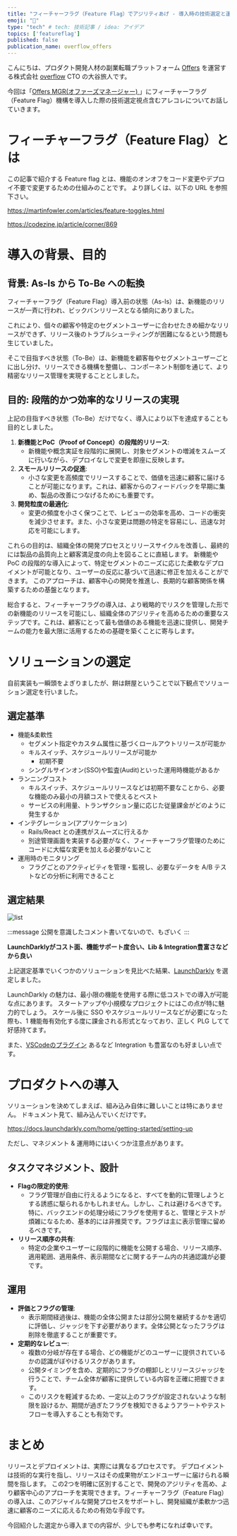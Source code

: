 ```yaml
---
title: "フィーチャーフラグ（Feature Flag）でアジリティあげ - 導入時の技術選定と運用観点 | Offers Tech Blog"
emoji: "🐡"
type: "tech" # tech: 技術記事 / idea: アイデア
topics: ['featureflag']
published: false
publication_name: overflow_offers
---
```


[offersurl]: https://offers.jp
[ofmsurl]: https://offers-mgr.com/
[overflow]: https://overflow.co.jp

こんにちは、プロダクト開発人材の副業転職プラットフォーム [Offers][offersurl] を運営する株式会社 [overflow][overflow] CTO の大谷旅人です。

今回は「[Offers MGR(オファーズマネージャー) ][ofmsurl]」にフィーチャーフラグ（Feature Flag）機構を導入した際の技術選定視点含むアレコレについてお話していきます。

# フィーチャーフラグ（Feature Flag）とは

この記事で紹介する Feature flag とは、機能のオンオフをコード変更やデプロイ不要で変更するための仕組みのことです。
より詳しくは、以下の URL を参照下さい。

https://martinfowler.com/articles/feature-toggles.html

https://codezine.jp/article/corner/869


# 導入の背景、目的

## 背景: As-Is から To-Be への転換

フィーチャーフラグ（Feature Flag）導入前の状態（As-Is）は、新機能のリリースが一斉に行われ、ビックバンリリースとなる傾向にありました。

これにより、個々の顧客や特定のセグメントユーザーに合わせたきめ細かなリリースができず、リリース後のトラブルシューティングが困難になるという問題も生じていました。

そこで目指すべき状態（To-Be）は、新機能を顧客毎やセグメントユーザーごとに出し分け、リリースできる機構を整備し、コンポーネント制御を通じて、より精密なリリース管理を実現することとしました。

## 目的: 段階的かつ効率的なリリースの実現

上記の目指すべき状態（To-Be）だけでなく、導入により以下を達成することも目的としました。

1. **新機能とPoC（Proof of Concept）の段階的リリース**:
    - 新機能や概念実証を段階的に展開し、対象セグメントの増減をスムーズに行いながら、デプロイなしで変更を即座に反映します。
2. **スモールリリースの促進**:
    - 小さな変更を高頻度でリリースすることで、価値を迅速に顧客に届けることが可能になります。これは、顧客からのフィードバックを早期に集め、製品の改善につなげるためにも重要です。
3. **開発粒度の最適化**:
    - 変更の頻度を小さく保つことで、レビューの効率を高め、コードの衝突を減少させます。また、小さな変更は問題の特定を容易にし、迅速な対応を可能にします。

これらの目的は、組織全体の開発プロセスとリリースサイクルを改善し、最終的には製品の品質向上と顧客満足度の向上を図ることに直結します。
新機能や PoC の段階的な導入によって、特定セグメントのニーズに応じた柔軟なデプロイメントが可能となり、ユーザーの反応に基づいて迅速に修正を加えることができます。
このアプローチは、顧客中心の開発を推進し、長期的な顧客関係を構築するための基盤となります。

総合すると、フィーチャーフラグの導入は、より戦略的でリスクを管理した形での新機能のリリースを可能にし、組織全体のアジリティを高めるための重要なステップです。これは、顧客にとって最も価値のある機能を迅速に提供し、開発チームの能力を最大限に活用するための基礎を築くことに寄与します。

# ソリューションの選定

自前実装も一瞬頭をよぎりましたが、餅は餅屋ということで以下観点でソリューション選定を行いました。

## 選定基準

- 機能&柔軟性
    - セグメント指定やカスタム属性に基づくロールアウトリリースが可能か
    - キルスイッチ、スケジュールリリースが可能か
        - 初期不要
    - シングルサインオン(SSO)や監査(Audit)といった運用時機能があるか
- ランニングコスト
    - キルスイッチ、スケジュールリリースなどは初期不要なことから、必要な機能のみ最小の月額コストで使えるとベスト
    - サービスの利用量、トランザクション量に応じた従量課金がどのように発生するか
- インテグレーション(アプリケーション)
    - Rails/React との連携がスムーズに行えるか
    - 別途管理画面を実装する必要がなく、フィーチャーフラグ管理のためにコードに大幅な変更を加える必要がないこと
- 運用時のモニタリング
    - フラグごとのアクティビティを管理・監視し、必要なデータを A/B テストなどの分析に利用できること

## 選定結果

![list](https://storage.googleapis.com/zenn-user-upload/d7f31e9ae8f6-20240115.png)

:::message
公開を意識したコメント書いてないので、もざいく
:::

**LaunchDarklyがコスト面、機能サポート度合い、Lib & Integration豊富さなどから良い**

上記選定基準でいくつかのソリューションを見比べた結果、[LaunchDarkly](https://launchdarkly.com/) を選定しました。

LaunchDarkly の魅力は、最小限の機能を使用する際に低コストでの導入が可能な点にあります。
スタートアップや小規模なプロジェクトにはこの点が特に魅力的でしょう。
スケール後に SSO やスケジュールリリースなどが必要になった際も、1 機能毎有効化する度に課金される形式となっており、正しく PLG してて好感持てます。

また、[VSCodeのプラグイン](https://docs.launchdarkly.com/integrations/vscode) あるなど Integration も豊富なのも好ましい点です。

# プロダクトへの導入

ソリューションを決めてしまえば、組み込み自体に難しいことは特にありません。
ドキュメント見て、組み込んでいくだけです。

https://docs.launchdarkly.com/home/getting-started/setting-up

ただし、マネジメント & 運用時にはいくつか注意点があります。

## タスクマネジメント、設計

- **Flagの限定的使用**:
  - フラグ管理が自由に行えるようになると、すべてを動的に管理しようとする誘惑に駆られるかもしれません。しかし、これは避けるべきです。特に、バックエンドの処理分岐にフラグを使用すると、管理とテストが煩雑になるため、基本的には非推奨です。フラグは主に表示管理に留めるべきです。
- **リリース順序の共有**:
  - 特定の企業やユーザーに段階的に機能を公開する場合、リリース順序、適用範囲、適用条件、表示期間などに関するチーム内の共通認識が必要です。

## 運用

- **評価とフラグの管理**:
  - 表示期間経過後は、機能の全体公開または部分公開を継続するかを適切に評価し、ジャッジを下す必要があります。全体公開となったフラグは削除を徹底することが重要です。
- **定期的なレビュー**:
  - 複数の分岐が存在する場合、どの機能がどのユーザーに提供されているかの認識がぼやけるリスクがあります。
  - 公開タイミングを含め、定期的にフラグの棚卸しとリリースジャッジを行うことで、チーム全体が顧客に提供している内容を正確に把握できます。
  - このリスクを軽減するため、一定以上のフラグが設定されないような制限を設けるか、期間が過ぎたフラグを検知できるようアラートやテストフローを導入することも有効です。


# まとめ

リリースとデプロイメントは、実際には異なるプロセスです。
デプロイメントは技術的な実行を指し、リリースはその成果物がエンドユーザーに届けられる瞬間を指します。
この2つを明確に区別することで、開発のアジリティを高め、より顧客中心のアプローチを実現できます。フィーチャーフラグ（Feature Flag）の導入は、このアジャイルな開発プロセスをサポートし、開発組織が柔軟かつ迅速に顧客のニーズに応えるための有効な手段です。

今回紹介した選定から導入までの内容が、少しでも参考になれば幸いです。

